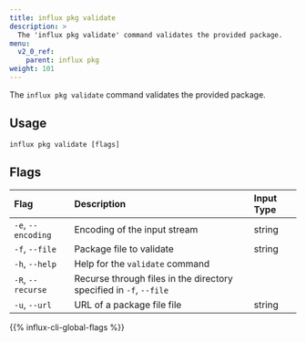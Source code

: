 ```yaml
---
title: influx pkg validate
description: >
  The 'influx pkg validate' command validates the provided package.
menu:
  v2_0_ref:
    parent: influx pkg
weight: 101
---
```


The `influx pkg validate` command validates the provided package.

## Usage
```
influx pkg validate [flags]
```

## Flags

| Flag               | Description                                                        | Input Type |
|:----               |:-----------                                                        |:---------- |
| `-e`, `--encoding` | Encoding of the input stream                                       | string     |
| `-f`, `--file`     | Package file to validate                                           | string     |
| `-h`, `--help`     | Help for the `validate` command                                    |            |
| `-R`, `--recurse`  | Recurse through files in the directory specified in `-f`, `--file` |            |
| `-u`, `--url`      | URL of a package file file                                         | string     |

{{% influx-cli-global-flags %}}
